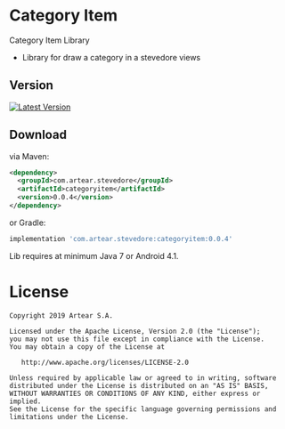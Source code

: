 # Category Item
Category Item Library

- Library for draw a category in a stevedore views


Version 
--------

[![Latest Version](https://api.bintray.com/packages/artearmobile/Android/Category-Item/images/download.svg)](https://bintray.com/artearmobile/Android/Category-Item/_latestVersion)


Download
--------
via Maven:
```xml
<dependency>
  <groupId>com.artear.stevedore</groupId>
  <artifactId>categoryitem</artifactId>
  <version>0.0.4</version>
</dependency>
```
or Gradle:
```groovy
implementation 'com.artear.stevedore:categoryitem:0.0.4'
```
Lib requires at minimum Java 7 or Android 4.1.


License
=======

    Copyright 2019 Artear S.A.

    Licensed under the Apache License, Version 2.0 (the "License");
    you may not use this file except in compliance with the License.
    You may obtain a copy of the License at

       http://www.apache.org/licenses/LICENSE-2.0

    Unless required by applicable law or agreed to in writing, software
    distributed under the License is distributed on an "AS IS" BASIS,
    WITHOUT WARRANTIES OR CONDITIONS OF ANY KIND, either express or implied.
    See the License for the specific language governing permissions and
    limitations under the License.